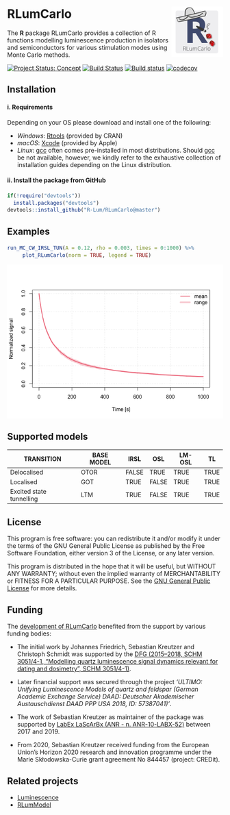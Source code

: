 




<!-- README.md was auto-generated by README.Rmd. Please DO NOT edit by hand!-->

# RLumCarlo <img width=120px src="man/figures/Logo_RLumCarlo.png" align="right" />

The **R** package RLumCarlo provides a collection of R functions
modelling luminescence production in isolators and semiconductors for
various stimulation modes using Monte Carlo methods.

[![Project Status:
Concept](https://www.repostatus.org/badges/latest/active.svg)](https://www.repostatus.org/#active)
[![Build
Status](https://travis-ci.org/R-Lum/RLumCarlo.svg?branch=master)](https://travis-ci.org/R-Lum/RLumCarlo)
[![Build
status](https://ci.appveyor.com/api/projects/status/yxsmwa86jajhtesn?svg=true)](https://ci.appveyor.com/project/RLumSK/rlumcarlo)
[![codecov](https://codecov.io/gh/R-Lum/RLumCarlo/branch/master/graph/badge.svg?token=W0q5JUInf7)](https://codecov.io/gh/R-Lum/RLumCarlo)

## Installation

#### i. Requirements

Depending on your OS please download and install one of the following:

  - *Windows*: [Rtools](https://cran.r-project.org/bin/windows/Rtools/)
    (provided by CRAN)
  - *macOS*: [Xcode](https://developer.apple.com/xcode/downloads/)
    (provided by Apple)
  - *Linux*: [gcc](https://gcc.gnu.org) often comes pre-installed in
    most distributions. Should [gcc](https://gcc.gnu.org) be not
    available, however, we kindly refer to the exhaustive collection of
    installation guides depending on the Linux distribution.

#### ii. Install the package from GitHub

``` r
if(!require("devtools"))
  install.packages("devtools")
devtools::install_github("R-Lum/RLumCarlo@master")
```

## Examples

``` r
run_MC_CW_IRSL_TUN(A = 0.12, rho = 0.003, times = 0:1000) %>%
     plot_RLumCarlo(norm = TRUE, legend = TRUE)
```

<img src="man/figures/README-unnamed-chunk-2-1.png" style="display: block; margin: auto;" />

## Supported models

| TRANSITION               | BASE MODEL | IRSL  | OSL   | LM-OSL | TL   |
| ------------------------ | ---------- | ----- | ----- | ------ | ---- |
| Delocalised              | OTOR       | FALSE | TRUE  | TRUE   | TRUE |
| Localised                | GOT        | TRUE  | FALSE | TRUE   | TRUE |
| Excited state tunnelling | LTM        | TRUE  | FALSE | TRUE   | TRUE |

## License

This program is free software: you can redistribute it and/or modify it
under the terms of the GNU General Public License as published by the
Free Software Foundation, either version 3 of the License, or any later
version.

This program is distributed in the hope that it will be useful, but
WITHOUT ANY WARRANTY; without even the implied warranty of
MERCHANTABILITY or FITNESS FOR A PARTICULAR PURPOSE. See the [GNU
General Public
License](https://github.com/R-Lum/RLumCarlo/blob/master/LICENSE) for
more details.

## <span class="glyphicon glyphicon-euro"></span> Funding

The [development of RLumCarlo](https://github.com/R-Lum/RLumCarlo)
benefited from the support by various funding bodies:

  - The initial work by Johannes Friedrich, Sebastian Kreutzer and
    Christoph Schmidt was supported by the [DFG (2015–2018,
    SCHM 3051/4-1, “Modelling quartz luminescence signal dynamics
    relevant for dating and dosimetry”, SCHM
    3051/4-1)](https://gepris.dfg.de/gepris/projekt/279969851).

  - Later financial support was secured through the project *‘ULTIMO:
    Unifying Luminescence Models of quartz and feldspar (German Academic
    Exchange Service) DAAD: Deutscher Akademischer Austauschdienst DAAD
    PPP USA 2018, ID: 57387041)’*.

  - The work of Sebastian Kreutzer as maintainer of the package was
    supported by [LabEx LaScArBx (ANR -
    n. ANR-10-LABX-52)](https://lascarbx.labex.u-bordeaux.fr) between
    2017 and 2019.

  - From 2020, Sebastian Kreutzer received funding from the European
    Union’s Horizon 2020 research and innovation programme under the
    Marie Skłodowska-Curie grant agreement No 844457 (project: CREDit).

## Related projects

  - [Luminescence](https://github.com/R-Lum/Luminescence)
  - [RLumModel](https://github.com/R-Lum/RLumModel)
